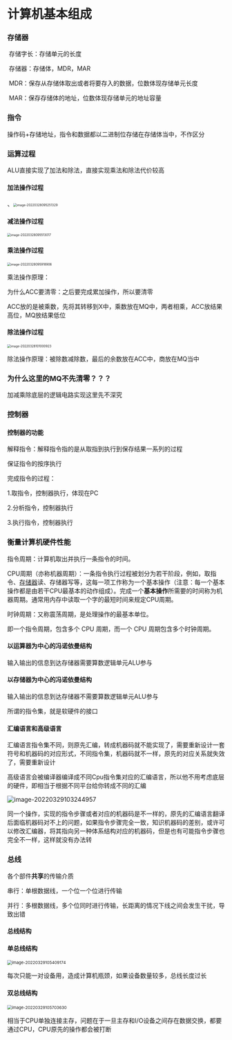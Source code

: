 # 计算机基本组成

### 存储器

​	存储字长：存储单元的长度

​	存储器：存储体，MDR，MAR

​	MDR：保存从存储体取出或者将要存入的数据，位数体现存储单元长度

​	MAR：保存存储体的地址，位数体现存储单元的地址容量

### 指令

操作码+存储地址，指令和数据都以二进制位存储在存储体当中，不作区分

### 运算过程

ALU直接实现了加法和除法，直接实现乘法和除法代价较高

#### 加法操作过程

​                                           、<img src="C:\Users\nehc_zy\AppData\Roaming\Typora\typora-user-images\image-20220328095251329.png" alt="image-20220328095251329" style="zoom: 50%;" />   

#### 减法操作过程

<img src="C:\Users\nehc_zy\AppData\Roaming\Typora\typora-user-images\image-20220328095513017.png" alt="image-20220328095513017" style="zoom: 50%;" />

#### 乘法操作过程

<img src="C:\Users\nehc_zy\AppData\Roaming\Typora\typora-user-images\image-20220328095918906.png" alt="image-20220328095918906" style="zoom: 50%;" />

乘法操作原理：

为什么ACC要清零：之后要完成累加操作，所以要清零

ACC放的是被乘数，先将其转移到X中，乘数放在MQ中，两者相乘，ACC放结果高位，MQ放结果低位

#### 除法操作过程

<img src="C:\Users\nehc_zy\AppData\Roaming\Typora\typora-user-images\image-20220328101000923.png" alt="image-20220328101000923" style="zoom:50%;" />

除法操作原理：被除数减除数，最后的余数放在ACC中，商放在MQ当中

### 为什么这里的MQ不先清零？？？

加减乘除底层的逻辑电路实现这里先不深究



### 控制器

#### 控制器的功能

解释指令：解释指令指的是从取指到执行到保存结果一系列的过程

保证指令的按序执行

完成指令的过程：

1.取指令，控制器执行，体现在PC

2.分析指令，控制器执行

3.执行指令，控制器执行



### 衡量计算机硬件性能

指令周期：计算机取出并执行一条指令的时间。

CPU周期（亦称机器周期）：一条指令执行过程被划分为若干阶段，例如，取指令、[存储器](https://link.zhihu.com/?target=https%3A//baike.baidu.com/item/%E5%AD%98%E5%82%A8%E5%99%A8/1583185)读、存储器写等，这每一项工作称为一个基本操作（注意：每一个基本操作都是由若干CPU最基本的动作组成）。完成一个**基本操作**所需要的时间称为机器周期。通常用内存中读取一个字的最短时间来规定CPU周期。

时钟周期：又称震荡周期，是处理操作的最基本单位。

即一个指令周期，包含多个 CPU 周期，而一个 CPU 周期包含多个时钟周期。

#### 以运算器为中心的冯诺依曼结构

输入输出的信息到达存储器需要算数逻辑单元ALU参与

#### 以存储器为中心的冯诺依曼结构

输入输出的信息到达存储器不需要算数逻辑单元ALU参与

所谓的指令集，就是软硬件的接口

#### 汇编语言和高级语言

汇编语言指令集不同，则原先汇编，转成机器码就不能实现了，需要重新设计一套符号和机器码的对应形式，不同指令集，机器码就不一样，原先的对应关系就失效了，需要重新设计

高级语言会被编译器编译成不同Cpu指令集对应的汇编语言，所以他不用考虑底层的硬件，即相当于根据不同平台给你转成不同的汇编

![image-20220329103244957](C:\Users\nehc_zy\AppData\Roaming\Typora\typora-user-images\image-20220329103244957.png)

同一个操作，实现的指令步骤或者对应的机器码是不一样的，原先的汇编语言翻译后面临机器码对不上的问题，如果指令步骤完全一致，知识机器码的差别，或许可以修改汇编器，将其指向另一种体系结构对应的机器码，但是也有可能指令步骤也完全不一样，这样就没有办法转



### 总线

各个部件**共享**的传输介质

串行：单根数据线，一个位一个位进行传输

并行：多根数据线，多个位同时进行传输，长距离的情况下线之间会发生干扰，导致出错

#### 总线结构

#### 单总线结构

<img src="C:\Users\nehc_zy\AppData\Roaming\Typora\typora-user-images\image-20220329105409174.png" alt="image-20220329105409174" style="zoom: 67%;" />

每次只能一对设备用，造成计算机瓶颈，如果设备数量较多，总线长度过长

#### 双总线结构

<img src="C:\Users\nehc_zy\AppData\Roaming\Typora\typora-user-images\image-20220329105703630.png" alt="image-20220329105703630" style="zoom:67%;" />

相当于CPU单独连接主存，问题在于一旦主存和I/O设备之间存在数据交换，都要通过CPU，CPU原先的操作都会被打断
